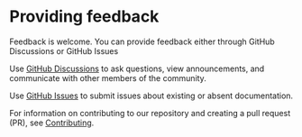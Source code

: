 <head>
  <meta charset="UTF-8">
  <meta name="description" content="Providing feedback for ROCm documentation">
  <meta name="keywords" content="documentation, pull request, GitHub, AMD, ROCm">
</head>

# Providing feedback

Feedback is welcome. You can provide feedback either through GitHub Discussions or GitHub Issues

Use [GitHub Discussions](https://github.com/ROCm/ROCm/discussions) to ask questions, view announcements, and communicate with other members of the community.

Use [GitHub Issues](https://github.com/ROCm/ROCm/issues) to submit issues about existing or absent documentation.

For information on contributing to our repository and creating a pull request (PR), see [Contributing](./contributing.md).
